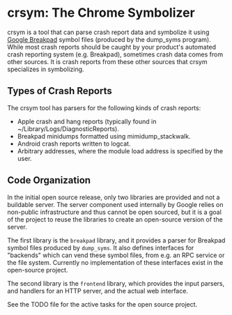 # crsym: The Chrome Symbolizer

crsym is a tool that can parse crash report data and symbolize it using [Google Breakpad](https://code.google.com/p/google-breakpad/) symbol files (produced by the dump_syms program). While most crash reports should be caught by your product's automated crash reporting system (e.g. Breakpad), sometimes crash data comes from other sources. It is crash reports from these other sources that crsym specializes in symbolizing.

## Types of Crash Reports

The crsym tool has parsers for the following kinds of crash reports:

* Apple crash and hang reports (typically found in ~/Library/Logs/DiagnosticReports).
* Breakpad minidumps formatted using mimidump_stackwalk.
* Android crash reports written to logcat.
* Arbitrary addresses, where the module load address is specified by the user.

## Code Organization

In the initial open source release, only two libraries are provided and not a buildable server. The server component used internally by Google relies on non-public infrastructure and thus cannot be open sourced, but it is a goal of the project to reuse the libraries to create an open-source version of the server.

The first library is the `breakpad` library, and it provides a parser for Breakpad symbol files produced by `dump_syms`. It also defines interfaces for "backends" which can vend these symbol files, from e.g. an RPC service or the file system. Currently no implementation of these interfaces exist in the open-source project.

The second library is the `frontend` library, which provides the input parsers, and handlers for an HTTP server, and the actual web interface.

See the TODO file for the active tasks for the open source project.
